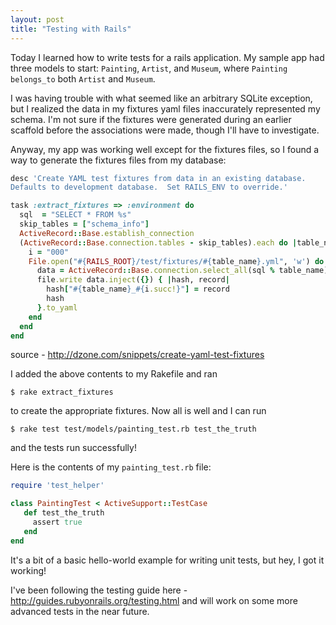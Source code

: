 ```yaml
---
layout: post
title: "Testing with Rails"
---
```


Today I learned how to write tests for a rails application. My sample
app had three models to start: `Painting`, `Artist`, and `Museum`, where `Painting` `belongs_to`
both `Artist` and `Museum`.

I was having trouble with what seemed like an arbitrary SQLite exception,
but I realized the data in my fixtures yaml files inaccurately represented my
schema. I'm not sure if the fixtures were generated during an earlier scaffold 
before the associations were made, though I'll have to investigate.

Anyway, my app was working well except for the fixtures files, so I found a way
to generate the fixtures files from my database:

```ruby
desc 'Create YAML test fixtures from data in an existing database.  
Defaults to development database.  Set RAILS_ENV to override.'

task :extract_fixtures => :environment do
  sql  = "SELECT * FROM %s"
  skip_tables = ["schema_info"]
  ActiveRecord::Base.establish_connection
  (ActiveRecord::Base.connection.tables - skip_tables).each do |table_name|
    i = "000"
    File.open("#{RAILS_ROOT}/test/fixtures/#{table_name}.yml", 'w') do |file|
      data = ActiveRecord::Base.connection.select_all(sql % table_name)
      file.write data.inject({}) { |hash, record|
        hash["#{table_name}_#{i.succ!}"] = record
        hash
      }.to_yaml
    end
  end
end
```

source - <http://dzone.com/snippets/create-yaml-test-fixtures>

I added the above contents to my Rakefile and ran

    $ rake extract_fixtures

to create the appropriate fixtures. Now all is well and I can run

    $ rake test test/models/painting_test.rb test_the_truth

and the tests run successfully!

Here is the contents of my `painting_test.rb` file:

```ruby
require 'test_helper'

class PaintingTest < ActiveSupport::TestCase
   def test_the_truth
     assert true
   end
end
```

It's a bit of a basic hello-world example for writing unit tests, but hey, I got it working!

I've been following the testing guide here - <http://guides.rubyonrails.org/testing.html>
and will work on some more advanced tests in the near future.